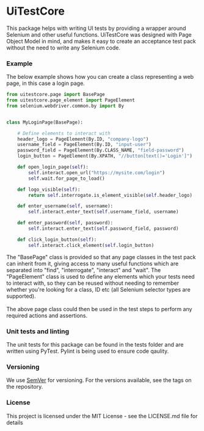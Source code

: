 # UiTestCore

This package helps with writing UI tests by providing a wrapper around Selenium and other useful functions. UiTestCore was designed with Page Object Model in mind, and makes it easy to create an acceptance test pack without the need to write any Selenium code.

### Example

The below example shows how you can create a class representing a web page, in this case a login page.

```python
from uitestcore.page import BasePage
from uitestcore.page_element import PageElement
from selenium.webdriver.common.by import By


class MyLoginPage(BasePage):

    # Define elements to interact with
    header_logo = PageElement(By.ID, "company-logo")
    username_field = PageElement(By.ID, "input-user")
    password_field = PageElement(By.CLASS_NAME, "field-password")
    login_button = PageElement(By.XPATH, "//button[text()='Login']")

    def open_login_page(self):
        self.interact.open_url("https://mysite.com/login")
        self.wait.for_page_to_load()

    def logo_visible(self):
        return self.interrogate.is_element_visible(self.header_logo)

    def enter_username(self, username):
        self.interact.enter_text(self.username_field, username)

    def enter_password(self, password):
        self.interact.enter_text(self.password_field, password)

    def click_login_button(self):
        self.interact.click_element(self.login_button)
```

The "BasePage" class is provided so that any page classes in the test pack can inherit from it, giving access to many useful functions which are separated into "find", "interrogate", "interact" and "wait". The "PageElement" class is used to define any elements which your tests need to interact with, so they can be reused without needing to remember whether you're looking for a class, ID etc (all Selenium selector types are supported).<br><br>
The above page class could then be used in the test steps to perform any required actions and assertions.

### Unit tests and linting

The unit tests for this package can be found in the tests folder and are written using PyTest. Pylint is being used to ensure code qaulity.

### Versioning

We use [SemVer](http://semver.org/) for versioning. For the versions available, see the tags on the repository. 

### License

This project is licensed under the MIT License - see the LICENSE.md file for details